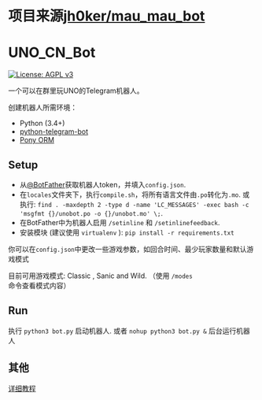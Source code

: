 
 # 项目来源[jh0ker/mau_mau_bot](https://github.com/jh0ker/mau_mau_bot)
 
# UNO_CN_Bot

[![License: AGPL v3](https://img.shields.io/badge/License-AGPL%20v3-blue.svg)](./LICENSE)

一个可以在群里玩UNO的Telegram机器人。

创建机器人所需环境：

- Python (3.4+)
- [python-telegram-bot](https://github.com/python-telegram-bot/python-telegram-bot)
- [Pony ORM](https://ponyorm.com/)

## Setup

- 从[@BotFather](http://telegram.me/BotFather)获取机器人token，并填入`config.json`.
- 在`locales`文件夹下，执行`compile.sh`，将所有语言文件由`.po`转化为`.mo`.
  或执行: `find . -maxdepth 2 -type d -name 'LC_MESSAGES' -exec bash -c 'msgfmt {}/unobot.po -o {}/unobot.mo' \;`.
- 在BotFather中为机器人启用 `/setinline` 和 `/setinlinefeedback`.
- 安装模块 (建议使用 `virtualenv` ): `pip install -r requirements.txt`

你可以在`config.json`中更改一些游戏参数，如回合时间、最少玩家数量和默认游戏模式

目前可用游戏模式: Classic , Sanic and Wild. （使用 `/modes` 命令查看模式内容）

## Run
执行 `python3 bot.py` 启动机器人.
或者 `nohup python3 bot.py &` 后台运行机器人

## 其他

[详细教程](https://github.com/Leozgu/UNO-BOT/wiki/%E8%AF%A6%E7%BB%86%E6%95%99%E7%A8%8B)
